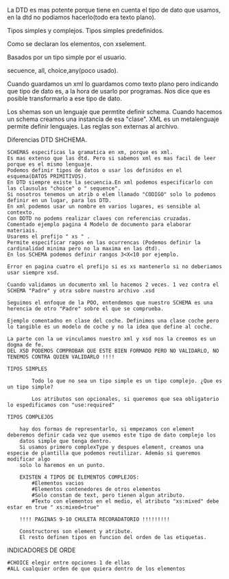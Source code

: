 La DTD es mas potente porque tiene en cuenta el tipo de dato que usamos, en la dtd no podiamos hacerlo(todo era texto plano).

Tipos simples y complejos. Tipos simples predefinidos.

Como se declaran los elementos, con xselement.

Basados por un tipo simple por el usuario.

secuence, all, choice,any(poco usado).

Cuando guardamos un xml lo guardamos como texto plano pero indicando que tipo de dato es, a la hora de usarlo
por programas. Nos dice que es posible transformarlo a ese tipo de dato.


Los shemas son un lenguaje que permtite definir schema. Cuando hacemos un schema creamos una instancia de esa
"clase". XML es un metalenguaje permite definir lenguajes. Las reglas son externas al archivo.

Diferencias DTD SHCHEMA.
	
	SCHEMAS especificas la gramatica en xm, porque es xml.
	Es mas extenso que las dtd. Pero si sabemos xml es mas facil de leer porque es el mismo lenguaje.
	Podemos definir tipos de datos o usar los definidos en el esquema(DATOS PRIMITIVOS).
	En DTD siempre existe la secuencia.En xml podemos especificarlo con las clausulas "choice" o " sequence".
	Si nosotros tenemos un atrib o elem llamado "CODIGO" solo lo podemos definir en un lugar, para los DTD.
	En xml podemos usar un nombre en varios lugares, es sensible al contexto.
	Con DDTD no podems realizar claves con referencias cruzadas.
	Comentado ejemplo pagina 4 Modelo de documento para elaborar materiais.
	Usarems el prefijo " xs " .
	Permite especificar ragos en las ocurrencas (Podemos definir la cardinalidad minima pero no la maxima en las dtd).
	En los SCHEMA podemos definir rangos 3<X<10 por ejemplo.
	
	Error en pagina cuatro el prefijo si es xs mantenerlo si no deberiamos usar siempre xsd.
	
	Cuando validamos un documento xml lo hacemos 2 veces. 1 vez contra el SCHEMA "Padre" y otra sobre nuestro archivo .xsd 
	
	Seguimos el enfoque de la POO, entendemos que nuestro SCHEMA es una herencia de otro "Padre" sobre el que se comprueba.
	
	Ejemplo comentadno en clase del coche. Definimos una clase coche pero lo tangible es un modelo de coche y no la idea que define al coche.
	
	La parte con la ue vinculamos nuestro xml y xsd nos la creemos es un dogma de fe.
	DEL XSD PODEMOS COMPROBAR QUE ESTE BIEN FORMADO PERO NO VALIDARLO, NO TENEMOS CONTRA QUIEN VALIDARLO !!!!
	
	TIPOS SIMPLES
	
			Todo lo que no sea un tipo simple es un tipo complejo. ¿Que es un tipo simple?
			
			Los atributos son opcionales, si queremos que sea obligatorio lo espedificamos con "use:required"
			
	TIPOS COMPLEJOS
			
		hay dos formas de representarlo, si empezamos con element deberemos definir cada vez que usemos este tipo de dato complejo los 
		datos simple que tenga dentro.
		Si usamos primero complexType y despues element, creamos una especie de plantilla que podemos reutilizar. Además si queremos modificar algo
		solo lo haremos en un punto.
		
		EXISTEN 4 TIPOS DE ELEMENTOS COMPLEJOS:
			#Elementos vacios
			#Elementos contenedores de otros elementos
			#Solo constan de text, pero tienen algun atributo.
			#Texto con elementos en el medio, el atributo "xs:mixed" debe estar en true " xs:mixed=true"
		
		!!!! PAGINAS 9-10 CHULETA RECORADATORIO !!!!!!!!!
		
		Constructores son element y atribute.
		El resto definen tipos en funcion del orden de las etiquetas.
	

INDICADORES DE ORDE

	#CHOICE elegir entre opciones 1 de ellas
	#ALL cualquier orden de que quiera dentro de los elementos
	